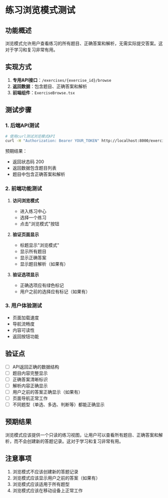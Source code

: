 # 练习浏览模式测试

## 功能概述

浏览模式允许用户查看练习的所有题目、正确答案和解析，无需实际提交答案。这对于学习和复习非常有用。

## 实现方式

1. **专用API接口**：`/exercises/{exercise_id}/browse`
2. **返回数据**：包含题目、正确答案和解析
3. **前端组件**：`ExerciseBrowse.tsx`

## 测试步骤

### 1. 后端API测试

```bash
# 使用curl测试浏览模式API
curl -H "Authorization: Bearer YOUR_TOKEN" http://localhost:8000/exercises/1/browse
```

预期结果：
- 返回状态码 200
- 返回数据包含题目列表
- 题目中包含正确答案和解析

### 2. 前端功能测试

1. **访问浏览模式**
   - 进入练习中心
   - 选择一个练习
   - 点击"浏览模式"按钮

2. **验证页面显示**
   - 标题显示"浏览模式"
   - 显示所有题目
   - 显示正确答案
   - 显示题目解析（如果有）

3. **验证选项显示**
   - 正确选项应有绿色标记
   - 用户之前的选择应有标记（如果有）

### 3. 用户体验测试

- 页面加载速度
- 导航流畅度
- 内容可读性
- 返回按钮功能

## 验证点

- [ ] API返回正确的数据结构
- [ ] 题目内容完整显示
- [ ] 正确答案清晰标识
- [ ] 解析内容正确显示
- [ ] 用户之前的答案正确显示（如果有）
- [ ] 页面导航正常工作
- [ ] 不同题型（单选、多选、判断等）都能正确显示

## 预期结果

浏览模式应该提供一个只读的练习视图，让用户可以查看所有题目、正确答案和解析，而不会创建新的答题记录。这对于学习和复习非常有用。

## 注意事项

1. 浏览模式不应该创建新的答题记录
2. 浏览模式应该显示用户之前的答案（如果有）
3. 浏览模式应该适用于所有题型
4. 浏览模式应该在移动设备上正常工作